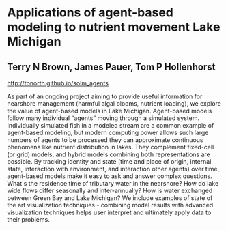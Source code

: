 # Applications of agent-based modeling to nutrient movement Lake Michigan

## Terry N Brown, James Pauer, Tom P Hollenhorst

http://tbnorth.github.io/solm_agents


As part of an ongoing project aiming to provide useful information for nearshore management (harmful algal blooms, nutrient loading), we explore the value of agent-based models in Lake Michigan. Agent-based models follow many individual “agents” moving through a simulated system. Individually simulated fish in a modeled stream are a common example of agent-based modeling, but modern computing power allows such large numbers of agents to be processed they can approximate continuous phenomena like nutrient distribution in lakes. They complement fixed-cell (or grid) models, and hybrid models combining both representations are possible. By tracking identity and state (time and place of origin, internal state, interaction with environment, and interaction other agents) over time, agent-based models make it easy to ask and answer complex questions. What's the residence time of tributary water in the nearshore? How do lake wide flows differ seasonally and inter-annually? How is water exchanged between Green Bay and Lake Michigan? We include examples of state of the art visualization techniques - combining model results with advanced visualization techniques helps user interpret and ultimately apply data to their problems.


